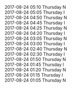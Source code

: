 2017-08-24 05:10 Thursday  N  
2017-08-24 05:05 Thursday  I  
2017-08-24 04:50 Thursday  N  
2017-08-24 04:45 Thursday  I  
2017-08-24 04:25 Thursday  N  
2017-08-24 04:20 Thursday  I  
2017-08-24 03:05 Thursday  N  
2017-08-24 03:00 Thursday  I  
2017-08-24 02:40 Thursday  N  
2017-08-24 02:30 Thursday  I  
2017-08-24 01:50 Thursday  N  
2017-08-24 01:45 Thursday  I  
2017-08-24 01:20 Thursday  N  
2017-08-24 01:15 Thursday  I  
2017-08-24 01:05 Thursday  N  
